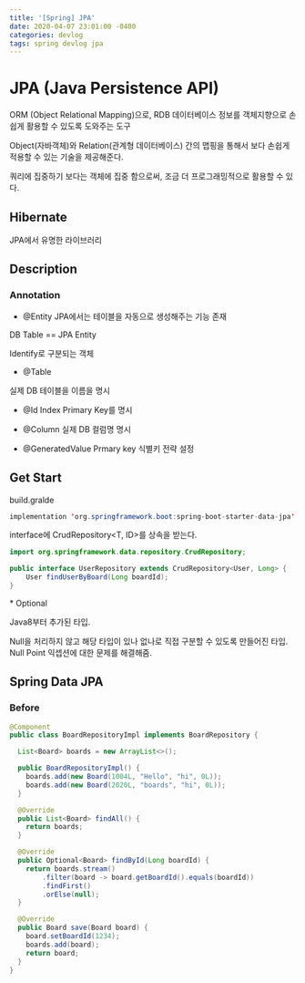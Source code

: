 ```yaml
---
title: '[Spring] JPA'
date: 2020-04-07 23:01:00 -0400
categories: devlog
tags: spring devlog jpa
---
```


# JPA (Java Persistence API)
ORM (Object Relational Mapping)으로, RDB 데이터베이스 정보를 객체지향으로 손쉽게 활용할 수 있도록 도와주는 도구

Object(자바객체)와 Relation(관계형 데이터베이스) 간의 맵핑을 통해서 보다 손쉽게 적용할 수 있는 기술을 제공해준다.

쿼리에 집중하기 보다는 객체에 집중 함으로써, 조금 더 프로그래밍적으로 활용할 수 있다.

## Hibernate
JPA에서 유명한 라이브러리


## Description
### Annotation

- @Entity
JPA에서는 테이블을 자동으로 생성해주는 기능 존재

DB Table == JPA Entity

Identify로 구분되는 객체

- @Table

실제 DB 테이블을 이름을 명시

- @Id
Index Primary Key를 명시

- @Column
실제 DB 컬럼명 명시

- @GeneratedValue
Prmary key 식별키 전략 설정

## Get Start
build.gralde
```java
implementation 'org.springframework.boot:spring-boot-starter-data-jpa'
```

interface에 CrudRepository<T, ID>를 상속을 받는다.

```java
import org.springframework.data.repository.CrudRepository;

public interface UserRepository extends CrudRepository<User, Long> {
    User findUserByBoard(Long boardId);
}
```

\* Optional

Java8부터 추가된 타입.

Null을 처리하지 않고 해당 타입이 있나 없나로 직접 구분할 수 있도록 만들어진 타입. Null Point 익셉션에 대한 문제를 해결해줌.



## Spring Data JPA

### Before
```java
@Component
public class BoardRepositoryImpl implements BoardRepository {

  List<Board> boards = new ArrayList<>();

  public BoardRepositoryImpl() {
    boards.add(new Board(1004L, "Hello", "hi", 0L));
    boards.add(new Board(2020L, "boards", "hi", 0L));
  }

  @Override
  public List<Board> findAll() {
    return boards;
  }

  @Override
  public Optional<Board> findById(Long boardId) {
    return boards.stream()
        .filter(board -> board.getBoardId().equals(boardId))
        .findFirst()
        .orElse(null);
  }

  @Override
  public Board save(Board board) {
    board.setBoardId(1234);
    boards.add(board);
    return board;
  }
}
```
